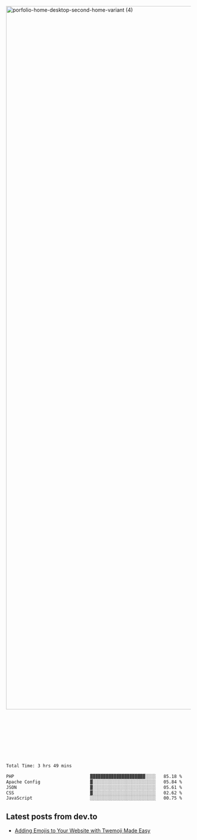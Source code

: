 <img width="1920" alt="porfolio-home-desktop-second-home-variant (4)" src="https://user-images.githubusercontent.com/44812120/231556360-1ee1d327-1a45-4bda-a93d-dd32a34149e4.png">
 
 
 
 
 
 <br><br><br><br><br><br><br>
<!--START_SECTION:waka-->

```txt
Total Time: 3 hrs 49 mins

PHP                             ▓▓▓▓▓▓▓▓▓▓▓▓▓▓▓▓▓▓▓▓▓░░░░   85.18 %
Apache Config                   ▓░░░░░░░░░░░░░░░░░░░░░░░░   05.84 %
JSON                            ▓░░░░░░░░░░░░░░░░░░░░░░░░   05.61 %
CSS                             ▓░░░░░░░░░░░░░░░░░░░░░░░░   02.62 %
JavaScript                      ░░░░░░░░░░░░░░░░░░░░░░░░░   00.75 %
```

<!--END_SECTION:waka-->

## Latest posts from dev.to
<!-- MEDIUM-STORY-LIST:START -->
- [Adding Emojis to Your Website with Twemoji Made Easy](https://dev.to/danielsebesta/adding-emojis-to-your-website-with-twemoji-made-easy-mc8)
<!-- MEDIUM-STORY-LIST:END -->

